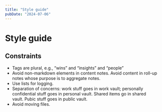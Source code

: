 ```yaml
---
title: "Style guide"
pubDate: "2024-07-06"
---
```


# Style guide

## Constraints

- Tags are plural, e.g., “wins” and “insights” and “people”
- Avoid non-markdown elements in content notes. Avoid content in roll-up notes whose purpose is to aggregate notes.
- Use lists for logging.
- Separation of concerns: work stuff goes in work vault; personally confidential stuff goes in personal vault. Shared items go in shared vault. Pubic stuff goes in public vault.
- Avoid moving files.
